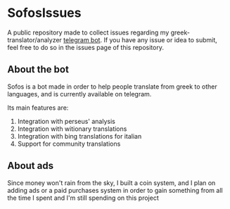 # SofosIssues

A public repository made to collect issues regarding my greek-translator/analyzer [telegram bot](https://t.me/feg_exe_greek1_bot).
If you have any issue or idea to submit, feel free to do so in the issues page of this repository.

## About the bot

Sofos is a bot made in order to help people translate from greek to other languages, and is currently available on telegram.

Its main features are:
1. Integration with perseus' analysis
1. Integration with witionary translations
1. Integration with bing translations for italian
1. Support for community translations

## About ads

Since money won't rain from the sky, I built a coin system, and I plan on adding ads or a paid purchases system in order to gain something from all the time I spent and I'm still spending on this project
